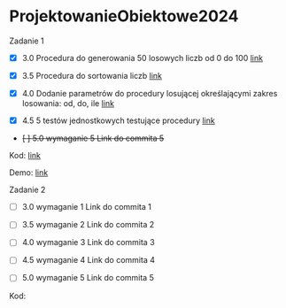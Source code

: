 # ProjektowanieObiektowe2024

Zadanie 1

- [x] 3.0 Procedura do generowania 50 losowych liczb od 0 do 100 [link](https://github.com/Maciej01032001/ProjektowanieObiektowe2024/blob/main/Zadanie1/Zadanie1.pas)

- [x] 3.5 Procedura do sortowania liczb [link](https://github.com/Maciej01032001/ProjektowanieObiektowe2024/blob/main/Zadanie1/Zadanie1.pas)

- [x] 4.0 Dodanie parametrów do procedury losującej określającymi zakres losowania: od, do, ile [link](https://github.com/Maciej01032001/ProjektowanieObiektowe2024/blob/main/Zadanie1/Zadanie1.pas)

- [X] 4.5 5 testów jednostkowych testujące procedury [link](https://github.com/Maciej01032001/ProjektowanieObiektowe2024/blob/main/Zadanie1/Zadanie1.pas)

- ~~[ ] 5.0 wymaganie 5 Link do commita 5~~

Kod: [link](https://github.com/Maciej01032001/ProjektowanieObiektowe2024/blob/main/Zadanie1/Zadanie1.pas)

Demo: [link](https://github.com/Maciej01032001/ProjektowanieObiektowe2024/blob/main/Demos/Demo%20Zadanie1%20Pascal.mp4)


Zadanie 2

- [ ] 3.0 wymaganie 1 Link do commita 1

- [ ] 3.5 wymaganie 2 Link do commita 2

- [ ] 4.0 wymaganie 3 Link do commita 3

- [ ] 4.5 wymaganie 4 Link do commita 4

- [ ] 5.0 wymaganie 5 Link do commita 5

Kod: 
